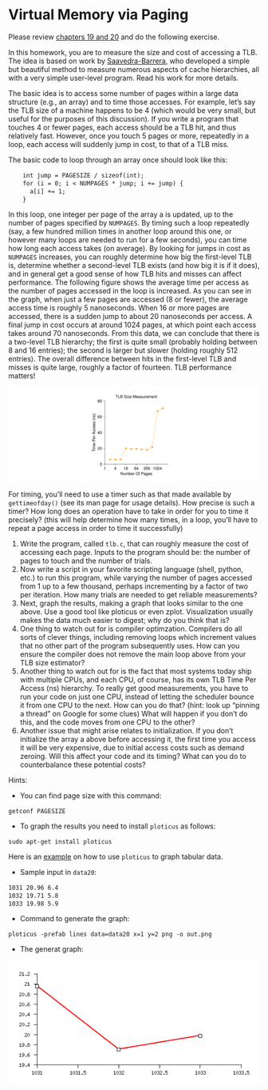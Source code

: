 # Virtual Memory via Paging

Please review [chapters 19 and 20](http://pages.cs.wisc.edu/~remzi/OSTEP/) and
do the following exercise.

In this homework, you are to measure the size and cost of accessing a TLB. The
idea is based on work by
[Saavedra-Barrera](www.eecs.berkeley.edu/Pubs/TechRpts/1992/CSD-92-684.pdf),
who developed a simple but beautiful method to measure numerous aspects of
cache hierarchies, all with a very simple user-level program. Read his work for
more details.

The basic idea is to access some number of pages within a large data structure
(e.g., an array) and to time those accesses. For example, let’s say the TLB size
of a machine happens to be 4 (which would be very small, but useful for the
purposes of this discussion). If you write a program that touches 4 or fewer
pages, each access should be a TLB hit, and thus relatively fast. However, once
you touch 5 pages or more, repeatedly in a loop, each access will suddenly jump
in cost, to that of a TLB miss.

The basic code to loop through an array once should look like this:
```
    int jump = PAGESIZE / sizeof(int);
    for (i = 0; i < NUMPAGES * jump; i += jump) {
      a[i] += 1;
    }
```
In this loop, one integer per page of the array a is updated, up to the number
of pages specified by `NUMPAGES`. By timing such a loop repeatedly (say, a few
hundred million times in another loop around this one, or however many loops are
needed to run for a few seconds), you can time how long each access takes
(on average). By looking for jumps in cost as `NUMPAGES` increases, you can
roughly determine how big the first-level TLB is, determine whether a
second-level TLB exists (and how big it is if it does), and in general get a
good sense of how TLB hits and misses can affect performance.
The following figure shows the average time per access as the number of pages
accessed in the loop is increased. As you can see in the graph, when just a
few pages are accessed (8 or fewer), the average access time is roughly 5
nanoseconds. When 16 or more pages are accessed, there is a sudden jump to about
20 nanoseconds per access. A final jump in cost occurs at around 1024 pages, at
which point each access takes around 70 nanoseconds. From this data, we can
conclude that there is a two-level TLB hierarchy; the first is quite small
(probably holding between 8 and 16 entries); the second is larger but slower
(holding roughly 512 entries). The overall difference between hits in the
first-level TLB and misses is quite large, roughly a factor of fourteen. TLB
performance matters!

![figure](./figure.png)

For timing, you’ll need to use a timer such as that made available by
`gettimeofday()` (see its man page for usage details). How precise is such a
timer? How long does an operation have to take in order for you to time it
precisely? (this will help determine how many times, in a loop, you’ll have to
repeat a page access in order to time it successfully)

1. Write the program, called `tlb.c`, that can roughly measure the cost of
  accessing each page. Inputs to the program should be: the number of pages to
  touch and the number of trials.
2. Now write a script in your favorite scripting language (shell, python, etc.)
  to run this program, while varying the number of pages accessed from 1 up to
  a few thousand, perhaps incrementing by a factor of two per iteration. How
  many trials are needed to get reliable measurements?
3. Next, graph the results, making a graph that looks similar to the one above.
  Use a good tool like ploticus or even zplot. Visualization usually makes the
  data much easier to digest; why do you think that is?
4. One thing to watch out for is compiler optimzation. Compilers do all sorts of
  clever things, including removing loops which increment values that no other
  part of the program subsequently uses. How can you ensure the compiler does
  not remove the main loop above from your TLB size estimator?
5. Another thing to watch out for is the fact that most systems today ship with
  multiple CPUs, and each CPU, of course, has its own TLB Time Per Access (ns)
  hierarchy. To really get good measurements, you have to run your code on just
  one CPU, instead of letting the scheduler bounce it from one CPU to the next.
  How can you do that? (hint: look up “pinning a thread” on Google for some
  clues) What will happen if you don’t do this, and the code moves from one CPU
  to the other?
6. Another issue that might arise relates to initialization. If you don’t
  initialize the array a above before accessing it, the first time you access
  it will be very expensive, due to initial access costs such as demand zeroing.
  Will this affect your code and its timing? What can you do to counterbalance
  these potential costs?

Hints:
* You can find page size with this command:
```
getconf PAGESIZE
```

* To graph the results you need to install `ploticus` as follows:
```
sudo apt-get install ploticus
```

Here is an [example](http://ploticus.sourceforge.net/doc/prefab_lines_ex.html)
on how to use `ploticus` to graph tabular data.
* Sample input in `data20`:
```
1031 20.96 6.4
1032 19.71 5.8
1033 19.98 5.9
```
* Command to generate the graph:
```
ploticus -prefab lines data=data20 x=1 y=2 png -o out.png
```
* The generat graph:

![example output](./example.png)
